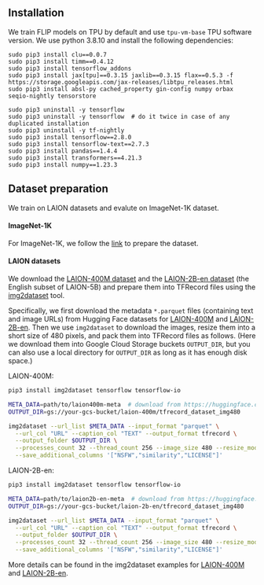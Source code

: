 ## Installation

We train FLIP models on TPU by default and use `tpu-vm-base` TPU software version. We use python 3.8.10 and install the following dependencies:

```
sudo pip3 install clu==0.0.7
sudo pip3 install timm==0.4.12
sudo pip3 install tensorflow_addons
sudo pip3 install jax[tpu]==0.3.15 jaxlib==0.3.15 flax==0.5.3 -f https://storage.googleapis.com/jax-releases/libtpu_releases.html
sudo pip3 install absl-py cached_property gin-config numpy orbax seqio-nightly tensorstore

sudo pip3 uninstall -y tensorflow
sudo pip3 uninstall -y tensorflow  # do it twice in case of any duplicated installation
sudo pip3 uninstall -y tf-nightly
sudo pip3 install tensorflow==2.8.0
sudo pip3 install tensorflow-text==2.7.3
sudo pip3 install pandas==1.4.4
sudo pip3 install transformers==4.21.3
sudo pip3 install numpy==1.23.3
```

## Dataset preparation

We train on LAION datasets and evalute on ImageNet-1K dataset.

#### ImageNet-1K

For ImageNet-1K, we follow the [link](https://github.com/google/flax/tree/main/examples/imagenet#preparing-the-dataset) to prepare the dataset.

#### LAION datasets

We download the [LAION-400M dataset](https://laion.ai/blog/laion-400-open-dataset/) and the [LAION-2B-en dataset](https://laion.ai/blog/laion-5b/) (the English subset of LAION-5B) and prepare them into TFRecord files using the [img2dataset](https://github.com/rom1504/img2dataset) tool.

Specifically, we first download the metadata `*.parquet` files (containing text and image URLs) from Hugging Face datasets for [LAION-400M](https://huggingface.co/datasets/laion/laion400m/tree/main) and [LAION-2B-en](https://huggingface.co/datasets/laion/laion2B-en/tree/main). Then we use `img2dataset` to download the images, resize them into a short size of 480 pixels, and pack them into TFRecord files as follows. (Here we download them into Google Cloud Storage buckets `OUTPUT_DIR`, but you can also use a local directory for `OUTPUT_DIR` as long as it has enough disk space.)

LAION-400M:
```bash
pip3 install img2dataset tensorflow tensorflow-io

META_DATA=path/to/laion400m-meta  # download from https://huggingface.co/datasets/laion/laion400m/tree/main
OUTPUT_DIR=gs://your-gcs-bucket/laion-400m/tfrecord_dataset_img480

img2dataset --url_list $META_DATA --input_format "parquet" \
  --url_col "URL" --caption_col "TEXT" --output_format tfrecord \
  --output_folder $OUTPUT_DIR \
  --processes_count 32 --thread_count 256 --image_size 480 --resize_mode keep_ratio  \
  --save_additional_columns '["NSFW","similarity","LICENSE"]'
```

LAION-2B-en:
```bash
pip3 install img2dataset tensorflow tensorflow-io

META_DATA=path/to/laion2b-en-meta  # download from https://huggingface.co/datasets/laion/laion2B-en/tree/main
OUTPUT_DIR=gs://your-gcs-bucket/laion-2b-en/tfrecord_dataset_img480

img2dataset --url_list $META_DATA --input_format "parquet" \
  --url_col "URL" --caption_col "TEXT" --output_format tfrecord \
  --output_folder $OUTPUT_DIR \
  --processes_count 32 --thread_count 256 --image_size 480 --resize_mode keep_ratio  \
  --save_additional_columns '["NSFW","similarity","LICENSE"]'
```

More details can be found in the img2dataset examples for [LAION-400M](https://github.com/rom1504/img2dataset/blob/main/dataset_examples/laion400m.md) and [LAION-2B-en](https://github.com/rom1504/img2dataset/blob/main/dataset_examples/laion5B.md).
